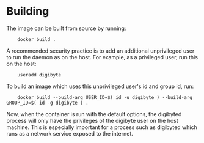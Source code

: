 Building
========

The image can be built from source by running:

        docker build .

A recommended security practice is to add an additional unprivileged user to run the daemon as on the host. For example, as a privileged user, run this on the host:

        useradd digibyte

To build an image which uses this unprivileged user's id and group id, run:

        docker build --build-arg USER_ID=$( id -u digibyte ) --build-arg GROUP_ID=$( id -g digibyte ) .

Now, when the container is run with the default options, the digibyted process will only have the privileges of the digibyte user on the host machine. This is especially important for a process such as digibyted which runs as a network service exposed to the internet.
